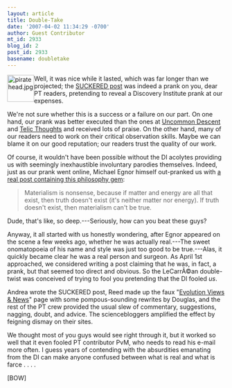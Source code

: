 ```yaml
---
layout: article
title: Double-Take
date: '2007-04-02 11:34:29 -0700'
author: Guest Contributor
mt_id: 2933
blog_id: 2
post_id: 2933
basename: doubletake
---
```

<img src="http://www.pandasthumb.org/archives/images/piratehead.jpg" alt="piratehead.jpg" width="62" height="62" style="float:left;" />

Well, it was nice while it lasted, which was far longer than we projected; the [SUCKERED post](http://www.pandasthumb.org/archives/2007/04/suckered.html) was indeed a prank on you, dear PT readers, pretending to reveal a Discovery Institute prank at our expenses.

We're not sure whether this is a success or a failure on our part.  On one hand, our prank was better executed than the ones at [Uncommon Descent](http://www.uncommondescent.com/intelligent-design/finchs-mutation-paste-gets-results/) and [Telic Thoughts](http://telicthoughts.com/the-end-of-an-era/) and received lots of praise.  On the other hand, many of our readers need to work on their critical observation skills.  Maybe we can blame it on our good reputation; our readers trust the quality of our work.

Of course, it wouldn't have been possible without the DI acolytes providing us with seemingly inexhaustible involuntary parodies themselves.  Indeed, just as our prank went online, Michael Egnor himself out-pranked us with [a real post containing this philosophy gem](http://www.evolutionnews.org/2007/04/what_if_darwinism_were_right.html):

> Materialism is nonsense, because if matter and energy are all that exist, then truth doesn't exist (it's neither matter nor energy). If truth doesn't exist, then materialism can't be true.

Dude, that's like, so deep.---Seriously, how can you beat these guys?

Anyway, it all started with us honestly wondering, after Egnor appeared on the scene a few weeks ago, whether he was actually real.---The sweet onomatopoeia of his name and style was just too good to be true.---Alas, it quickly became clear he was a real person and surgeon.  As April 1st approached, we considered writing a post claiming that he was, in fact, a prank, but that seemed too direct and obvious.  So the LeCarrÃ©an double-twist was conceived of trying to fool you pretending that the DI fooled _us_.

Andrea wrote the SUCKERED post, Reed made up the faux "[Evolution Views & News](http://www.evolutionnews.net/2007/04/april_fools.html)" page with some pompous-sounding rewrites by Douglas, and the rest of the PT crew provided the usual slew of commentary, suggestions, nagging, doubt, and advice.  The sciencebloggers amplified the effect by feigning dismay on their sites.  

We thought most of you guys would see right through it, but it worked so well that it even fooled  PT contributor PvM, who needs to read his e-mail more often.  I guess years of contending with the absurdities emanating from the DI can make anyone confused between what is real and what is farce . . . .

\[BOW\]

